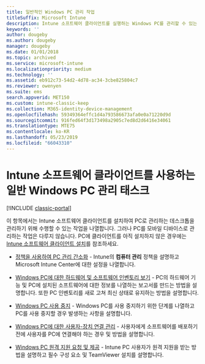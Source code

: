 ```yaml
---
title: 일반적인 Windows PC 관리 작업
titleSuffix: Microsoft Intune
description: Intune 소프트웨어 클라이언트를 실행하는 Windows PC를 관리할 수 있는 방법을 알아봅니다.
keywords: ''
author: dougeby
ms.author: dougeby
manager: dougeby
ms.date: 01/01/2018
ms.topic: archived
ms.service: microsoft-intune
ms.localizationpriority: medium
ms.technology: ''
ms.assetid: eb912c73-54d2-4d78-ac34-3cbe825804c7
ms.reviewer: owenyen
ms.suite: ems
search.appverid: MET150
ms.custom: intune-classic-keep
ms.collection: M365-identity-device-management
ms.openlocfilehash: 59349364effc1d4a793586673afa0e0a71220d9d
ms.sourcegitcommit: 916fed64f3d173498a2905c7ed8d2d6416e34061
ms.translationtype: MTE75
ms.contentlocale: ko-KR
ms.lasthandoff: 05/23/2019
ms.locfileid: "66043310"
---
```

# <a name="common-windows-pc-management-tasks-with-the-intune-software-client"></a>Intune 소프트웨어 클라이언트를 사용하는 일반 Windows PC 관리 태스크

[!INCLUDE [classic-portal](includes/classic-portal.md)]

이 항목에서는 Intune 소프트웨어 클라이언트를 설치하여 PC로 관리하는 데스크톱을 관리하기 위해 수행할 수 있는 작업을 나열합니다. 그러나 PC를 모바일 디바이스로 관리하는 작업은 다루지 않습니다. PC에 클라이언트를 아직 설치하지 않은 경우에는 [Intune 소프트웨어 클라이언트 설치](install-the-windows-pc-client-with-microsoft-intune.md)를 참조하세요.


- [정책을 사용하여 PC 관리 간소화](use-policies-to-simplify-windows-pc-management.md) - Intune의 **컴퓨터 관리** 정책을 설명하고 Microsoft Intune Center에 대한 설정을 나열합니다.

- [Windows PC에 대한 하드웨어 및 소프트웨어 인벤토리 보기](view-hardware-and-software-inventory-for-windows-pcs-in-microsoft-intune.md) - PC의 하드웨어 기능 및 PC에 설치된 소프트웨어에 대한 정보를 나열하는 보고서를 만드는 방법을 설명합니다. 또한 PC 인벤토리를 새로 고쳐 최신 상태로 유지하는 방법을 설명합니다.

- [Windows PC 사용 중지](retire-a-windows-pc-with-microsoft-intune.md) - Windows PC를 사용 중지하기 위한 단계를 나열하고 PC를 사용 중지할 경우 발생하는 사항을 설명합니다.

- [Windows PC에 대한 사용자-장치 연결 관리](manage-user-device-linking-for-windows-pcs-with-microsoft-intune.md) - 사용자에게 소프트웨어를 배포하기 전에 사용자를 PC에 연결해야 하는 경우 및 방법을 설명합니다.

- [Windows PC 원격 지원 요청 및 제공](request-and-provide-remote-assistance-for-windows-pcs-in-microsoft-intune.md) - Intune PC 사용자가 원격 지원을 받는 방법을 설명하고 필수 구성 요소 및 TeamViewer 설치를 설명합니다.



